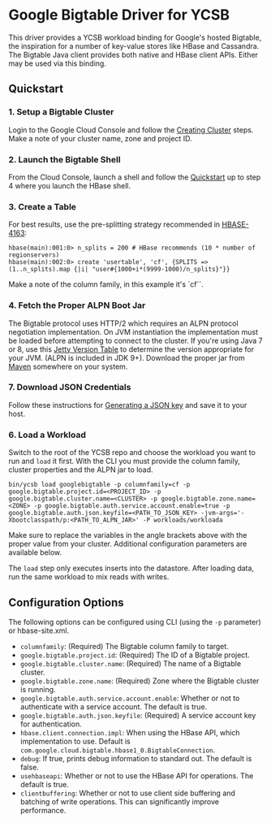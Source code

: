 <!--
Copyright (c) 2016 YCSB contributors. All rights reserved.

Licensed under the Apache License, Version 2.0 (the "License"); you
may not use this file except in compliance with the License. You
may obtain a copy of the License at

http://www.apache.org/licenses/LICENSE-2.0

Unless required by applicable law or agreed to in writing, software
distributed under the License is distributed on an "AS IS" BASIS,
WITHOUT WARRANTIES OR CONDITIONS OF ANY KIND, either express or
implied. See the License for the specific language governing
permissions and limitations under the License. See accompanying
LICENSE file.
-->

# Google Bigtable  Driver for YCSB

This driver provides a YCSB workload binding for Google's hosted Bigtable, the inspiration for a number of key-value stores like HBase and Cassandra. The Bigtable Java client provides both native and HBase client APIs. Either may be used via this binding.

## Quickstart

### 1. Setup a Bigtable Cluster

Login to the Google Cloud Console and follow the [Creating Cluster](https://cloud.google.com/bigtable/docs/creating-cluster) steps. Make a note of your cluster name, zone and project ID.

### 2. Launch the Bigtable Shell

From the Cloud Console, launch a shell and follow the [Quickstart](https://cloud.google.com/bigtable/docs/quickstart) up to step 4 where you launch the HBase shell.

### 3. Create a Table

For best results, use the pre-splitting strategy recommended in [HBASE-4163](https://issues.apache.org/jira/browse/HBASE-4163):

```
hbase(main):001:0> n_splits = 200 # HBase recommends (10 * number of regionservers)
hbase(main):002:0> create 'usertable', 'cf', {SPLITS => (1..n_splits).map {|i| "user#{1000+i*(9999-1000)/n_splits}"}}
```

Make a note of the column family, in this example it's `cf``.

### 4. Fetch the Proper ALPN Boot Jar

The Bigtable protocol uses HTTP/2 which requires an ALPN protocol negotiation implementation. On JVM instantiation the implementation must be loaded before attempting to connect to the cluster. If you're using Java 7 or 8, use this [Jetty Version Table](http://www.eclipse.org/jetty/documentation/current/alpn-chapter.html#alpn-versions) to determine the version appropriate for your JVM. (ALPN is included in JDK 9+). Download the proper jar from [Maven](http://search.maven.org/#search%7Cgav%7C1%7Cg%3A%22org.mortbay.jetty.alpn%22%20AND%20a%3A%22alpn-boot%22) somewhere on your system.

### 7. Download JSON Credentials

Follow these instructions for [Generating a JSON key](https://cloud.google.com/bigtable/docs/installing-hbase-shell#service-account) and save it to your host.

### 6. Load a Workload

Switch to the root of the YCSB repo and choose the workload you want to run and `load` it first. With the CLI you must provide the column family, cluster properties and the ALPN jar to load.

```
bin/ycsb load googlebigtable -p columnfamily=cf -p google.bigtable.project.id=<PROJECT_ID> -p google.bigtable.cluster.name=<CLUSTER> -p google.bigtable.zone.name=<ZONE> -p google.bigtable.auth.service.account.enable=true -p google.bigtable.auth.json.keyfile=<PATH_TO_JSON_KEY> -jvm-args='-Xbootclasspath/p:<PATH_TO_ALPN_JAR>' -P workloads/workloada

```

Make sure to replace the variables in the angle brackets above with the proper value from your cluster. Additional configuration parameters are available below.

The `load` step only executes inserts into the datastore. After loading data, run the same workload to mix reads with writes.

## Configuration Options

The following options can be configured using CLI (using the `-p` parameter) or hbase-site.xml.

* `columnfamily`: (Required) The Bigtable column family to target.
* `google.bigtable.project.id`: (Required) The ID of a Bigtable project.
* `google.bigtable.cluster.name`: (Required) The name of a Bigtable cluster.
* `google.bigtable.zone.name`: (Required) Zone where the Bigtable cluster is running.
* `google.bigtable.auth.service.account.enable`: Whether or not to authenticate with a service account. The default is true.
* `google.bigtable.auth.json.keyfile`: (Required) A service account key for authentication.
* `hbase.client.connection.impl`: When using the HBase API, which implementation to use. Default is `com.google.cloud.bigtable.hbase1_0.BigtableConnection`.
* `debug`: If true, prints debug information to standard out. The default is false.
* `usehbaseapi`: Whether or not to use the HBase API for operations. The default is true.
* `clientbuffering`: Whether or not to use client side buffering and batching of write operations. This can significantly improve performance.

